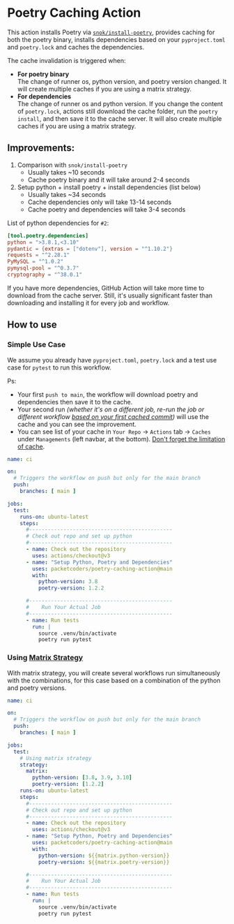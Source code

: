 # Poetry Caching Action


This action installs Poetry via [`snok/install-poetry`](https://github.com/snok/install-poetry), provides caching for both the poetry binary, installs dependencies based on your `pyproject.toml` and `poetry.lock` and caches the dependencies.

The cache invalidation is triggered when: 

* **For poetry binary**<br/>The change of runner os, python version, and poetry version changed. It will create multiple caches if you are using a matrix strategy.
* **For dependencies**<br/>The change of runner os and python version. If you change the content of `poetry.lock`, actions still download the cache folder, run the `poetry install`, and then save it to the cache server. It will also create multiple caches if you are using a matrix strategy.


## Improvements:

1. Comparison with `snok/install-poetry` 
    * Usually takes ~10 seconds
    * Cache poetry binary and it will take around 2-4 seconds
1. Setup python + install poetry + install dependencies (list below) 
    * Usually takes ~34 seconds 
    * Cache dependencies only will take 13-14 seconds
    * Cache poetry and dependencies will take 3-4 seconds 

List of python dependencies for `#2`:

```toml
[tool.poetry.dependencies]
python = ">3.8.1,<3.10"
pydantic = {extras = ["dotenv"], version = "^1.10.2"}
requests = "^2.28.1"
PyMySQL = "^1.0.2"
pymysql-pool = "^0.3.7"
cryptography = "^38.0.1"
```

If you have more dependencies, GitHub Action will take more time to download from the cache server. Still, it's usually significant faster than downloading and installing it for every job and workflow.

## How to use

### Simple Use Case

We assume you already have `pyproject.toml`, `poetry.lock` and a test use case for `pytest` to run this workflow.

Ps:

* Your first `push to main`, the workflow will download poetry and dependencies then save it to the cache.
* Your second run *(whether it's on a different job, re-run the job or different workflow [based on your first cached commit](https://docs.github.com/en/actions/using-workflows/caching-dependencies-to-speed-up-workflows#restrictions-for-accessing-a-cache))* will use the cache and you can see the improvement.
* You can see list of your cache in `Your Repo` -> `Actions` tab -> `Caches` under `Managements` (left navbar, at the bottom). [Don't forget the limitation of cache](https://docs.github.com/en/actions/using-workflows/caching-dependencies-to-speed-up-workflows#usage-limits-and-eviction-policy).

```yml
name: ci

on:
  # Triggers the workflow on push but only for the main branch
  push:
    branches: [ main ]

jobs:
  test:
    runs-on: ubuntu-latest
    steps:
      #----------------------------------------------
      # Check out repo and set up python
      #----------------------------------------------
      - name: Check out the repository
        uses: actions/checkout@v3
      - name: "Setup Python, Poetry and Dependencies"
        uses: packetcoders/poetry-caching-action@main
        with:
          python-version: 3.8
          poetry-version: 1.2.2

      #----------------------------------------------
      #    Run Your Actual Job
      #----------------------------------------------
      - name: Run tests
        run: |
          source .venv/bin/activate
          poetry run pytest
```

### Using [Matrix Strategy](https://docs.github.com/en/actions/using-jobs/using-a-matrix-for-your-jobs)

With matrix strategy, you will create several workflows run simultaneously with the combinations, for this case based on a combination of the python and poetry versions.

```yml
name: ci

on:
  # Triggers the workflow on push but only for the main branch
  push:
    branches: [ main ]

jobs:
  test:
    # Using matrix strategy
    strategy:
      matrix:
        python-version: [3.8, 3.9, 3.10]
        poetry-version: [1.2.2]
    runs-on: ubuntu-latest
    steps:
      #----------------------------------------------
      # Check out repo and set up python
      #----------------------------------------------
      - name: Check out the repository
        uses: actions/checkout@v3
      - name: "Setup Python, Poetry and Dependencies"
        uses: packetcoders/poetry-caching-action@main
        with:
          python-version: ${{matrix.python-version}}
          poetry-version: ${{matrix.poetry-version}}

      #----------------------------------------------
      #    Run Your Actual Job
      #----------------------------------------------
      - name: Run tests
        run: |
          source .venv/bin/activate
          poetry run pytest
```
